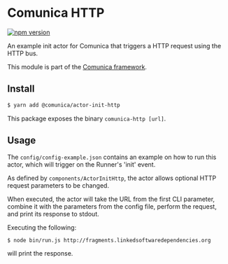 # Comunica HTTP

[![npm version](https://badge.fury.io/js/%40comunica%2Factor-init-http.svg)](https://www.npmjs.com/package/@comunica/actor-init-http)

An example init actor for Comunica that triggers a HTTP request using the HTTP bus.

This module is part of the [Comunica framework](https://github.com/comunica/comunica).

## Install

```bash
$ yarn add @comunica/actor-init-http
```

This package exposes the binary `comunica-http [url]`.

## Usage

The `config/config-example.json` contains an example on how to run this actor,
which will trigger on the Runner's 'init' event.

As defined by `components/ActorInitHttp`,
the actor allows optional HTTP request parameters to be changed.

When executed, the actor will take the URL from the first CLI parameter,
combine it with the parameters from the config file,
perform the request, and print its response to stdout.

Executing the following:

```
$ node bin/run.js http://fragments.linkedsoftwaredependencies.org
```

will print the response.
